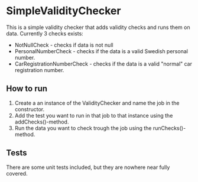 # SimpleValidityChecker

This is a simple validity checker that adds validity checks and runs them on data. Currently 3 checks exists:
* NotNullCheck - checks if data is not null
* PersonalNumberCheck - checks if the data is a valid Swedish personal number.
* CarRegistrationNumberCheck - checks if the data is a valid "normal" car registration number.

## How to run
1. Create a an instance of the ValidityChecker and name the job in the constructor.
2. Add the test you want to run in that job to that instance using the addChecks()-method.
3. Run the data you want to check trough the job using the runChecks()-method.

## Tests
There are some unit tests included, but they are nowhere near fully covered.
